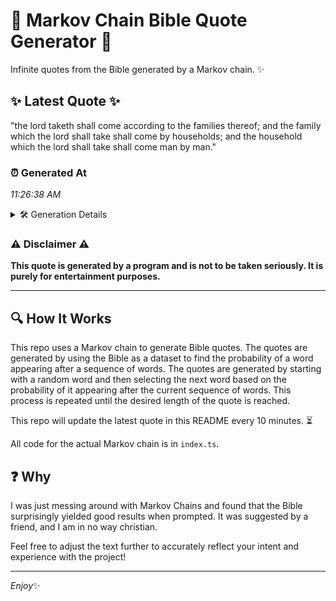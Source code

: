 # 📖 Markov Chain Bible Quote Generator 📖

Infinite quotes from the Bible generated by a Markov chain. ✨

## ✨ Latest Quote ✨
"the lord taketh shall come according to the families thereof; and the family which the lord shall take shall come by households; and the household which the lord shall take shall come man by man."

### ⏰ Generated At
*11:26:38 AM*

<details>
    <summary>🛠️ Generation Details</summary>
    <p>
        <strong>🌱 Seed:</strong> the<br>
        <strong>🔄 Iterations:</strong> 34<br>
        <strong>📜 Context History:</strong><br>[ the ]: lord<br>[ the, lord ]: taketh<br>[ the, lord, taketh ]: shall<br>[ the, lord, taketh, shall ]: come<br>[ the, lord, taketh, shall, come ]: according<br>[ the, lord, taketh, shall, come, according ]: to<br>[ lord, taketh, shall, come, according, to ]: the<br>[ taketh, shall, come, according, to, the ]: families<br>[ shall, come, according, to, the, families ]: thereof;<br>[ come, according, to, the, families, thereof; ]: and<br>[ according, to, the, families, thereof;, and ]: the<br>[ to, the, families, thereof;, and, the ]: family<br>[ the, families, thereof;, and, the, family ]: which<br>[ families, thereof;, and, the, family, which ]: the<br>[ thereof;, and, the, family, which, the ]: lord<br>[ and, the, family, which, the, lord ]: shall<br>[ the, family, which, the, lord, shall ]: take<br>[ family, which, the, lord, shall, take ]: shall<br>[ which, the, lord, shall, take, shall ]: come<br>[ the, lord, shall, take, shall, come ]: by<br>[ lord, shall, take, shall, come, by ]: households;<br>[ shall, take, shall, come, by, households; ]: and<br>[ take, shall, come, by, households;, and ]: the<br>[ shall, come, by, households;, and, the ]: household<br>[ come, by, households;, and, the, household ]: which<br>[ by, households;, and, the, household, which ]: the<br>[ households;, and, the, household, which, the ]: lord<br>[ and, the, household, which, the, lord ]: shall<br>[ the, household, which, the, lord, shall ]: take<br>[ household, which, the, lord, shall, take ]: shall<br>[ which, the, lord, shall, take, shall ]: come<br>[ the, lord, shall, take, shall, come ]: man<br>[ lord, shall, take, shall, come, man ]: by<br>[ shall, take, shall, come, man, by ]: man.<br>
    </p>
</details>

### ⚠️ Disclaimer ⚠️
**This quote is generated by a program and is not to be taken seriously. It is purely for entertainment purposes.**

---

## 🔍 How It Works

This repo uses a Markov chain to generate Bible quotes. The quotes are generated by using the Bible as a dataset to find the probability of a word appearing after a sequence of words. The quotes are generated by starting with a random word and then selecting the next word based on the probability of it appearing after the current sequence of words. This process is repeated until the desired length of the quote is reached.

This repo will update the latest quote in this README every 10 minutes. ⏳

All code for the actual Markov chain is in `index.ts`.

## ❓ Why

I was just messing around with Markov Chains and found that the Bible surprisingly yielded good results when prompted. 
It was suggested by a friend, and I am in no way christian.

Feel free to adjust the text further to accurately reflect your intent and experience with the project!

---

*Enjoy*✨
